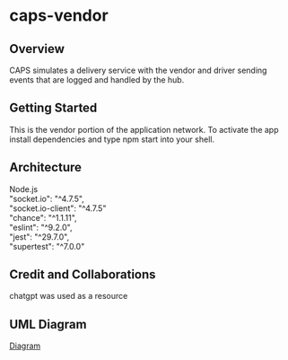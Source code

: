 # caps-vendor

## Overview
CAPS simulates a delivery service with the vendor and driver sending events that are logged and handled by the hub.

## Getting Started
This is the vendor portion of the application network. To activate the app install dependencies and type npm start into your shell. 

## Architecture
Node.js\
"socket.io": "^4.7.5",\
 "socket.io-client": "^4.7.5"\
"chance": "^1.1.11",\
"eslint": "^9.2.0",\
"jest": "^29.7.0",\
"supertest": "^7.0.0"

## Credit and Collaborations
chatgpt was used as a resource

## UML Diagram
[Diagram](UML_Diagram.png)